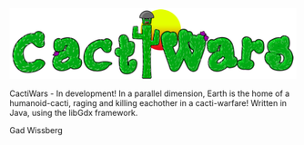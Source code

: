![alt text](https://github.com/GadWissberg/cactiwars/blob/master/core/assets/images/logo.png)

CactiWars - In development! In a parallel dimension, Earth is the home of a humanoid-cacti, raging and killing eachother in a cacti-warfare!
Written in Java, using the libGdx framework.

Gad Wissberg
